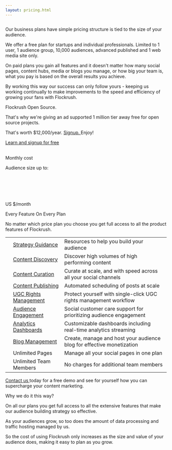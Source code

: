 ```yaml
---
layout: pricing.html
---
```


<div class="ui vertical stripe segment">
  <div class="ui stackable grid">
  <div class="two wide middle aligned column">
</div>
  <div class="seven wide middle aligned column">
  <p class="p-em-166">
        Our business plans have simple pricing structure is tied to the size of your audience. </p>
  <p>We offer a free plan for startups and individual professionals. Limited to 1 user, 1 audience group, 10,000 audiences, advanced published and 1 web media site only.
      </p>
  <p>On paid plans you gain all features and it doesn't matter how many social pages, content hubs, media or blogs you manage, or how big your team is, what you pay is based on the overall results you achieve.</p>
  <p>By working this way our success can only follow yours - keeping us working continually to make improvements to the speed and efficiency of growing your fans with Flockrush.</p>
  <p>Flockrush <i class="ui icon large iconred heart"></i> Open Source.</p>
  <p>That's why we're giving an ad supported 1 million tier away free for open source projects.</p>
  <p>That's worth $12,000/year. <a href="/custom-demo/">Signup. </a>Enjoy!</p>
  <p>
  <a class="ui blue button button-font-format item space-3em" href="/custom-demo/">Learn and signup for free</a>
</p>
</div>
  <div class="five wide left aligned column">
  <div class="ui segment grey-color"><br><div class="ui h-bold">Monthly cost</div><p class="p-em-166">
Audience size up to: <span id="display-audience">
</span></p><br><div class="ui teal range" id="pricing-slider">
</div><br>
  <br><p class="p-em-166"><span class="h-semibold" id="display-pricing">
</span> <br><span class="p-light icongrey">  US $/month</span></p></div>
</div>
</div>
</div>

<div class="ui vertical left aligned stripe segment grey-color">
  <div class="ui page container">
  <div class="ui h-bold">
      Every Feature On Every Plan
    </div>
  <p class="p-em-166">
      No matter which price plan you choose you get full access to all the product features of Flockrush.
    </p>
  <table class="ui very basic table table-medium"><tbody><tr><td><i class="checkmark icongreen large icon"></i></td><td><a href="/product/#strategy-guidance">Strategy Guidance</a></td><td>Resources to help you build your audience</td></tr><tr><td><i class="checkmark icongreen large icon"></i></td><td><a href="/product/#content-discovery">Content Discovery</a></td><td>Discover high volumes of high performing content</td></tr><tr><td><i class="checkmark icongreen large icon"></i></td><td><a href="/product/#content-curation">Content Curation</a></td><td>Curate at scale, and with speed across all your social channels </td></tr><tr><td><i class="checkmark icongreen large icon"></i></td><td><a href="/product/#content-publishing">Content Publishing</a></td><td>Automated scheduling of posts at scale</td></tr><tr><td><i class="checkmark icongreen large icon"></i></td><td><a href="/product/#ugc-rights-management">UGC Rights Management</a></td><td>Protect yourself with single-click UGC rights management workflow</td></tr><tr><td><i class="checkmark icongreen large icon"></i></td><td><a href="/product/#audience-engagement">Audience Engagement</a></td><td>Social customer care support for prioritizing audience engagement</td></tr><tr><td><i class="checkmark icongreen large icon"></i></td><td><a href="/product/#analytics-dashboards">Analytics Dashboards</a></td><td>Customizable dashboards including real-time analytics streaming</td></tr><tr><td><i class="checkmark icongreen large icon"></i></td><td><a href="/product/#blog-management">Blog Management</a></td><td>Create, manage and host your audience blog for effective monetization</td></tr><tr><td><i class="checkmark icongreen large icon"></i></td><td>Unlimited Pages </td><td>Manage all your social pages in one plan</td></tr><tr><td><i class="checkmark icongreen large icon"></i></td><td>Unlimited Team Members </td><td>No charges for additional team members</td></tr></tbody></table>
  <p><a href="http://www.Flockrush.com/custom-demo/" data-href="http://www.Flockrush.com/custom-demo/" class="markup--anchor markup--p-anchor" rel="nofollow" target="_blank">Contact us </a> today for a free demo and see for yourself how you can supercharge your content marketing.</p>
  <p></p>
</div>
</div>

<div class="ui center aligned vertical stripe segment">
  <div class="ui text container">
  <div class="ui h-bold">
      Why we do it this way? </div>
  <p class="p-em-166">
      On all our plans you get full access to all the extensive features that make our audience building strategy so effective.</p>
  <p>
      As your audiences grow, so too does the amount of data processing and traffic hosting managed by us.</p>
  <p>
      So the cost of using Flockrush only increases as the size and value of your audience does, making it easy to plan as you grow.
    </p>
</div>
</div>

